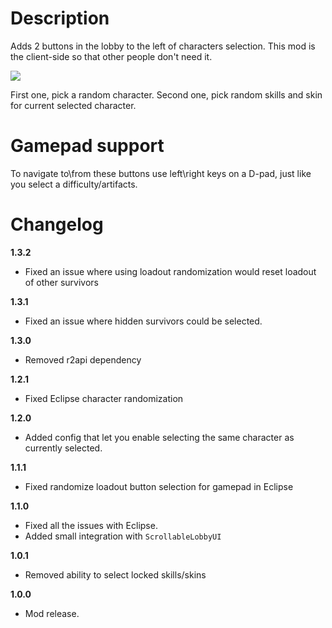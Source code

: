 # Description
Adds 2 buttons in the lobby to the left of characters selection.
This mod is the client-side so that other people don't need it.

![](https://cdn.discordapp.com/attachments/706089456855154778/772397543581417482/unknown.png)

First one, pick a random character.
Second one, pick random skills and skin for current selected character.

# Gamepad support
To navigate to\from these buttons use left\right keys on a D-pad, just like you select a difficulty/artifacts.

# Changelog
**1.3.2**

* Fixed an issue where using loadout randomization would reset loadout of other survivors

**1.3.1**

* Fixed an issue where hidden survivors could be selected.

**1.3.0**

* Removed r2api dependency

**1.2.1**

* Fixed Eclipse character randomization

**1.2.0**

* Added config that let you enable selecting the same character as currently selected.

**1.1.1**

* Fixed randomize loadout button selection for gamepad in Eclipse

**1.1.0**

* Fixed all the issues with Eclipse.
* Added small integration with `ScrollableLobbyUI`

**1.0.1**

* Removed ability to select locked skills/skins

**1.0.0**

* Mod release.